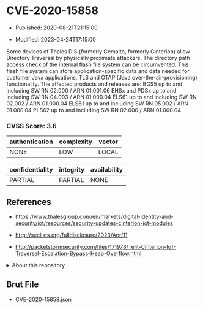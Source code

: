 # CVE-2020-15858

- Published: 2020-08-21T21:15:00

- Modified: 2023-04-24T17:15:00

Some devices of Thales DIS (formerly Gemalto, formerly Cinterion) allow Directory Traversal by physically proximate attackers. The directory path access check of the internal flash file system can be circumvented. This flash file system can store application-specific data and data needed for customer Java applications, TLS and OTAP (Java over-the-air-provisioning) functionality. The affected products and releases are: BGS5 up to and including SW RN 02.000 / ARN 01.001.06 EHSx and PDSx up to and including SW RN 04.003 / ARN 01.000.04 ELS61 up to and including SW RN 02.002 / ARN 01.000.04 ELS81 up to and including SW RN 05.002 / ARN 01.000.04 PLS62 up to and including SW RN 02.000 / ARN 01.000.04

### CVSS Score: **3.6**

| authentication | complexity | vector |
| --- | --- | --- |
| NONE | LOW | LOCAL |

| confidentiality | integrity | availability |
| --- | --- | --- |
| PARTIAL | PARTIAL | NONE |

## References

* https://www.thalesgroup.com/en/markets/digital-identity-and-security/iot/resources/security-updates-cinterion-iot-modules

* http://seclists.org/fulldisclosure/2023/Apr/11

* http://packetstormsecurity.com/files/171978/Telit-Cinterion-IoT-Traversal-Escalation-Bypass-Heap-Overflow.html

<details>
<summary>About this repository</summary> 

  This repository is part of the project [Live Hack CVE](https://github.com/Live-Hack-CVE). Main website can be found [www.live-hack.org](https://www.live-hack.org) 
  
  Made by [Sn0wAlice](https://github.com/Sn0wAlice) for the people that care about security and need to have a feed of the latest CVEs. Hope you enjoy it, don't forget to star the repo and follow me on [Twitter](https://twitter.com/Sn0wAlice) and [Github](https://github.com/Sn0wAlice). And that is my [personnal website](https://www.alice-snow.me/)

  - [Home Page](https://github.com/Live-Hack-CVE)
  - [Framework](https://github.com/Live-Hack-CVE/cve-framework)
  - [CVE database](https://github.com/Live-Hack-CVE/full_database)
  - [Changelog](https://github.com/Live-Hack-CVE/Changelog)
</details>

## Brut File

* [CVE-2020-15858.json](https://raw.githubusercontent.com/Live-Hack-CVE/full_database/main/cves/2020/CVE-2020-15858.json)

